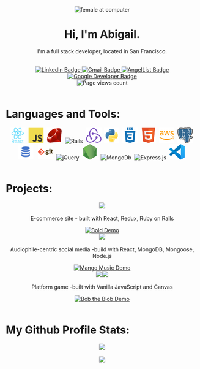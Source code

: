 <div id="header" align="center">
  <img src="https://media.giphy.com/media/YPQ62IX4xd60xJDaBu/giphy.gif" width="150" alt="female at computer"/>
</div>
<div id="bio" align="center" >
  <h1>Hi, I'm Abigail.</h1>
  <div>
    <p>I'm a full stack developer, located in San Francisco.</p>
  </div>
<br/>
</div>
<div align="center">
  <div>
</div>
   <a href="https://www.linkedin.com/in/san-francisco-software-engineer/" target="_blank" >
    <img height="26" src="https://img.shields.io/badge/LinkedIn-blue?style=for-the-badge&logo=linkedin&logoColor=white" alt="LinkedIn Badge"/>
  </a>
  <a href="mailto:abhernndz@gmail.com" target="_blank" >
    <img height="26px" src="https://img.shields.io/badge/gmail-%23D14836.svg?&style=for-the-badge&logo=gmail&logoColor=white" alt="Gmail Badge" />
  </a>
  <a href="https://angel.co/u/abbey-hernandez" target="_blank" >
    <img height="26px" src="https://img.shields.io/badge/AngelList-b6b9b9?style=for-the-badge&logo=AngelList&logoColor=black" alt="AngelList Badge"/>
  </a>
  <a href="https://developers.google.com/profile/u/abigail-hernandez" target="_blank" >
    <img height="26px" src="https://img.shields.io/badge/google-4285F4?style=for-the-badge&logo=google&logoColor=white" alt="Google Developer Badge"/>
  </a>
</div>
<div  id="bio" align="center" >
<!--   <a href="https://shhmabbey.com" target="_blank" >
    <img height="26px" src="https://img.shields.io/badge/Portfolio-%23000000.svg?style=for-the-badge&logo=firefox&logoColor=#FF7139" alt="Portfolio Badge"/>
  </a> -->
  <img height="26px" src="https://komarev.com/ghpvc/?username=shhmabbey&style=flat-square&color=blue" alt="Page views count"/>
</div>

<br/>
<div align="left" ><h1>Languages and Tools:</h1></div>
<div align="center">
  <img src="https://github.com/devicons/devicon/blob/master/icons/react/react-original-wordmark.svg" title="React" alt="React" width="40" height="40"/>&nbsp;
  <img src="https://github.com/devicons/devicon/blob/master/icons/javascript/javascript-original.svg" title="JavaScript" alt="JavaScript" width="40" height="40"/>&nbsp;
  <img src="https://github.com/devicons/devicon/blob/master/icons/ruby/ruby-original.svg" title="Ruby" alt="Ruby" width="40" height="40"/>&nbsp;
  <img src="https://cdn.jsdelivr.net/gh/devicons/devicon/icons/rails/rails-plain.svg" title="Rails" alt="Rails" width="40" height="40"/>&nbsp;
  <img src="https://github.com/devicons/devicon/blob/master/icons/redux/redux-original.svg" title="Redux" alt="Redux " width="40" height="40"/>&nbsp;
  <img src="https://github.com/devicons/devicon/blob/master/icons/python/python-original.svg" title="Python" alt="Python" width="40" height="40"/>&nbsp;
  <img src="https://github.com/devicons/devicon/blob/master/icons/css3/css3-plain-wordmark.svg"  title="CSS3" alt="CSS" width="40" height="40"/>&nbsp;
  <img src="https://github.com/devicons/devicon/blob/master/icons/html5/html5-original.svg" title="HTML5" alt="HTML5" width="40" height="40"/>&nbsp;
  <img src="https://github.com/devicons/devicon/blob/master/icons/amazonwebservices/amazonwebservices-plain-wordmark.svg" title="AWS" alt="AWS" width="40" height="40"/>&nbsp;
  <img src="https://raw.githubusercontent.com/github/explore/80688e429a7d4ef2fca1e82350fe8e3517d3494d/topics/postgresql/postgresql.png" title="PosgreSQL" alt="postgreSQL" width="40" height="40"/>&nbsp;
  <img src="https://raw.githubusercontent.com/github/explore/80688e429a7d4ef2fca1e82350fe8e3517d3494d/topics/sql/sql.png" title="SQL" alt="SQL" width="40" height="40"/>
  &nbsp;
  <img src="https://raw.githubusercontent.com/github/explore/80688e429a7d4ef2fca1e82350fe8e3517d3494d/topics/git/git.png" title="Git" alt="Git" width="40" height="40" />&nbsp;
  <img src="https://cdn.jsdelivr.net/gh/devicons/devicon/icons/jquery/jquery-plain.svg" title="jQuery" alt="jQuery" width="40" height="40"/>&nbsp;
  <img src="https://raw.githubusercontent.com/github/explore/80688e429a7d4ef2fca1e82350fe8e3517d3494d/topics/nodejs/nodejs.png" title="Node.js" alt="Node.js" width="40" height="40" />&nbsp;
  <img src="https://cdn.jsdelivr.net/gh/devicons/devicon/icons/mongodb/mongodb-plain-wordmark.svg" title="MongoDB" alt="MongoDb" width="40" height="40"/>&nbsp;
  <img src="https://cdn.jsdelivr.net/gh/devicons/devicon/icons/express/express-original.svg" title="Express.js" alt="Express.js" width="40" height="40"/>&nbsp;
  <img src="https://raw.githubusercontent.com/github/explore/80688e429a7d4ef2fca1e82350fe8e3517d3494d/topics/visual-studio-code/visual-studio-code.png" title="Visual Studio Code" alt="Visual Studio Code" width="40" height="40"/>&nbsp;
</div>

<br/>
<div align="left" ><h1>Projects:</h1></div>
<div  id="projects" align="center" >
  <div>
    <a href="https://github.com/Shhmabbey/bold" ><img height="75" src="https://user-images.githubusercontent.com/50922953/166812821-d4c7045d-435c-4c25-ae26-85e5dcd6eca6.png"/></a>
    <p>E-commerce site - built with React, Redux, Ruby on Rails</p>
    <div>
      <a href="https://github.com/Shhmabbey/bold" >
        <img src="https://media.giphy.com/media/zgMPYYgZXuz7EKquJ2/giphy.gif" title="Bold" alt="Bold Demo" width="600" />
      </a>
    </div>
  </div>
  <div>
    <a href="https://github.com/MangoMusicMedia/mango-music" ><img height="75" src="https://user-images.githubusercontent.com/50922953/166800929-7ec25aea-3ad2-47aa-9c51-834f167f3c88.png"></a>
    <p>Audiophile-centric social media -build with React, MongoDB, Mongoose, Node.js</p>
    <div>
      <a href="https://github.com/MangoMusicMedia/mango-music" >
        <img src="https://media.giphy.com/media/NQNXezhodDn4bZurss/giphy.gif" title="Mango Music" alt="Mango Music Demo" width="600"/>
      </a>
    </div>
  </div>
  <div>
    <a href="https://github.com/Shhmabbey/bob-the-blob" ><img height="65" src="https://user-images.githubusercontent.com/50922953/166802722-80c40b7c-e754-4356-be6d-4712417bdcf2.png"><img height="40" src="https://user-images.githubusercontent.com/50922953/166802018-f5db5c7d-9e93-4fc1-963b-0615930eb6be.png"/></a>
    <p>Platform game -built with Vanilla JavaScript and Canvas</p>
    <div>
      <a href="https://github.com/Shhmabbey/bob-the-blob" >
        <img src="https://media.giphy.com/media/S4atcs1GmwSC3ITyYI/giphy.gif" title="Bob the Blob" alt="Bob the Blob Demo" width="400" />
      </a>
    </div>
  </div>
</div>

<br/>
<div align="left" ><h1>My Github Profile Stats:</h1></div>
<div id="stats" align="center" >
<!--   <img width="700"src="https://media.giphy.com/media/bDMI5DFOkFTq4FY8ii/giphy.gif"  alt="my commit history 2022"/>
  <p></p> -->
  <img src="http://github-readme-streak-stats.herokuapp.com/?user=shhmabbey&theme=noctis-minimus&date_format=M%20j%5B%2C%20Y%5D"/>
  
  <p>  </p>
  <img src="https://github-readme-stats.vercel.app/api/top-langs/?username=shhmabbey&layout=compact&theme=noctis_minimus"/>
</div>


